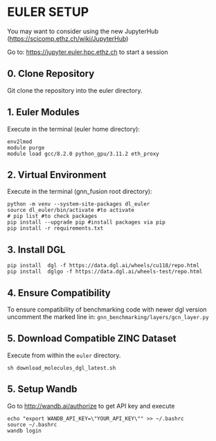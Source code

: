 # EULER SETUP
You may want to consider using the new JupyterHub (https://scicomp.ethz.ch/wiki/JupyterHub)

Go to: https://jupyter.euler.hpc.ethz.ch to start a session

## 0. Clone Repository 
Git clone the repository into the euler directory.

## 1. Euler Modules
Execute in the terminal (euler home directory):

```shell
env2lmod
module purge
module load gcc/8.2.0 python_gpu/3.11.2 eth_proxy
``` 

## 2. Virtual Environment
Execute in the terminal (gnn_fusion root directory):
```shell
python -m venv --system-site-packages dl_euler
source dl_euler/bin/activate #to activate
# pip list #to check packages
pip install --upgrade pip #install packages via pip
pip install -r requirements.txt
```
## 3. Install DGL
```shell
pip install  dgl -f https://data.dgl.ai/wheels/cu118/repo.html
pip install  dglgo -f https://data.dgl.ai/wheels-test/repo.html
```

## 4. Ensure Compatibility
To ensure compatibility of benchmarking code with newer dgl version uncomment the marked line
in: ```gnn_benchmarking/layers/gcn_layer.py```

## 5. Download Compatible ZINC Dataset
Execute from within the ```euler``` directory.
```shell
sh download_molecules_dgl_latest.sh
```
## 5. Setup Wandb
Go to http://wandb.ai/authorize to get API key and execute
```shell
echo "export WANDB_API_KEY=\"YOUR_API_KEY\"" >> ~/.bashrc
source ~/.bashrc
wandb login
```